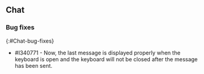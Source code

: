 ## Chat

### Bug fixes
{:#Chat-bug-fixes}

* \#I340771 - Now, the last message is displayed properly when the keyboard is open and the keyboard will not be closed after the message has been sent.